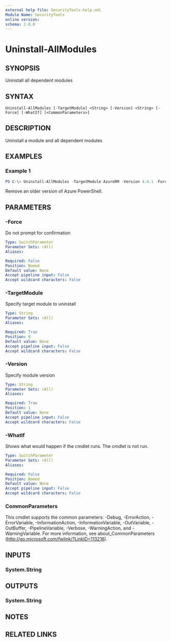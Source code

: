 ```yaml
---
external help file: SecurityTools-help.xml
Module Name: SecurityTools
online version:
schema: 2.0.0
---
```


# Uninstall-AllModules

## SYNOPSIS
Uninstall all dependent modules

## SYNTAX

```
Uninstall-AllModules [-TargetModule] <String> [-Version] <String> [-Force] [-WhatIf] [<CommonParameters>]
```

## DESCRIPTION
Uninstall a module and all dependent modules

## EXAMPLES

### Example 1
```powershell
PS C:\> Uninstall-AllModules -TargetModule AzureRM -Version 4.4.1 -Force
```

Remove an older version of Azure PowerShell.

## PARAMETERS

### -Force
Do not prompt for confirmation

```yaml
Type: SwitchParameter
Parameter Sets: (All)
Aliases:

Required: False
Position: Named
Default value: None
Accept pipeline input: False
Accept wildcard characters: False
```

### -TargetModule
Specify target module to uninstall

```yaml
Type: String
Parameter Sets: (All)
Aliases:

Required: True
Position: 0
Default value: None
Accept pipeline input: False
Accept wildcard characters: False
```

### -Version
Specify module version

```yaml
Type: String
Parameter Sets: (All)
Aliases:

Required: True
Position: 1
Default value: None
Accept pipeline input: False
Accept wildcard characters: False
```

### -WhatIf
Shows what would happen if the cmdlet runs.
The cmdlet is not run.

```yaml
Type: SwitchParameter
Parameter Sets: (All)
Aliases:

Required: False
Position: Named
Default value: None
Accept pipeline input: False
Accept wildcard characters: False
```

### CommonParameters
This cmdlet supports the common parameters: -Debug, -ErrorAction, -ErrorVariable, -InformationAction, -InformationVariable, -OutVariable, -OutBuffer, -PipelineVariable, -Verbose, -WarningAction, and -WarningVariable.
For more information, see about_CommonParameters (http://go.microsoft.com/fwlink/?LinkID=113216).

## INPUTS

### System.String

## OUTPUTS

### System.String

## NOTES

## RELATED LINKS
